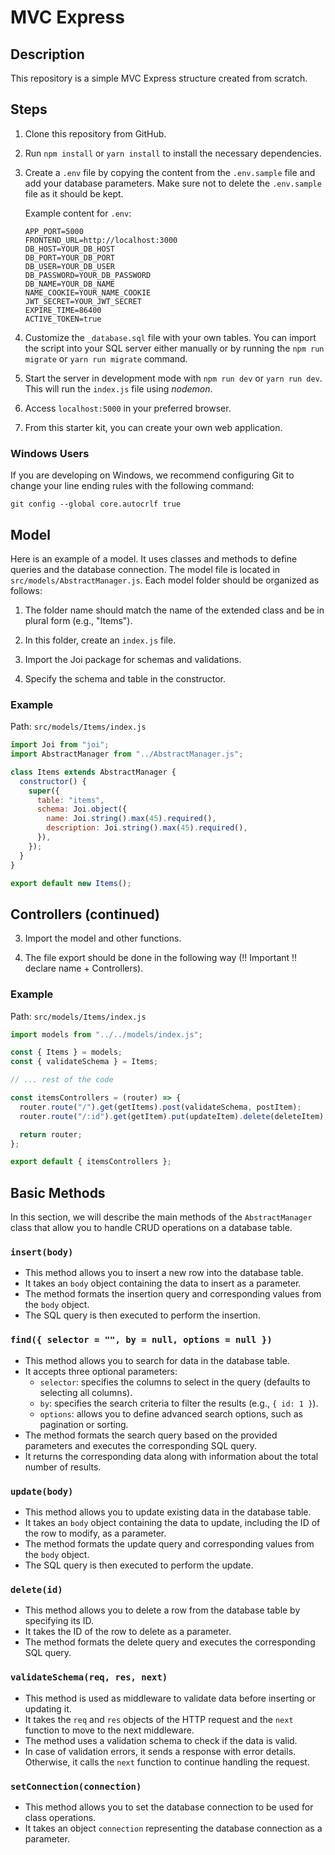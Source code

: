 # MVC Express

## Description

This repository is a simple MVC Express structure created from scratch.

## Steps

1. Clone this repository from GitHub.

2. Run `npm install` or `yarn install` to install the necessary dependencies.

3. Create a `.env` file by copying the content from the `.env.sample` file and add your database parameters. Make sure not to delete the `.env.sample` file as it should be kept.

   Example content for `.env`:

   ```plaintext
   APP_PORT=5000
   FRONTEND_URL=http://localhost:3000
   DB_HOST=YOUR_DB_HOST
   DB_PORT=YOUR_DB_PORT
   DB_USER=YOUR_DB_USER
   DB_PASSWORD=YOUR_DB_PASSWORD
   DB_NAME=YOUR_DB_NAME
   NAME_COOKIE=YOUR_NAME_COOKIE
   JWT_SECRET=YOUR_JWT_SECRET
   EXPIRE_TIME=86400
   ACTIVE_TOKEN=true
   ```

4. Customize the `_database.sql` file with your own tables. You can import the script into your SQL server either manually or by running the `npm run migrate` or `yarn run migrate` command.

5. Start the server in development mode with `npm run dev` or `yarn run dev`. This will run the `index.js` file using _nodemon_.

6. Access `localhost:5000` in your preferred browser.

7. From this starter kit, you can create your own web application.

### Windows Users

If you are developing on Windows, we recommend configuring Git to change your line ending rules with the following command:

```
git config --global core.autocrlf true
```

## Model

Here is an example of a model. It uses classes and methods to define queries and the database connection. The model file is located in `src/models/AbstractManager.js`. Each model folder should be organized as follows:

1. The folder name should match the name of the extended class and be in plural form (e.g., "Items").

2. In this folder, create an `index.js` file.

3. Import the Joi package for schemas and validations.

4. Specify the schema and table in the constructor.

### Example

Path: `src/models/Items/index.js`

```javascript
import Joi from "joi";
import AbstractManager from "../AbstractManager.js";

class Items extends AbstractManager {
  constructor() {
    super({
      table: "items",
      schema: Joi.object({
        name: Joi.string().max(45).required(),
        description: Joi.string().max(45).required(),
      }),
    });
  }
}

export default new Items();
```

## Controllers (continued)

3. Import the model and other functions.

4. The file export should be done in the following way (!! Important !! declare name + Controllers).

### Example

Path: `src/models/Items/index.js`

```javascript
import models from "../../models/index.js";

const { Items } = models;
const { validateSchema } = Items;

// ... rest of the code

const itemsControllers = (router) => {
  router.route("/").get(getItems).post(validateSchema, postItem);
  router.route("/:id").get(getItem).put(updateItem).delete(deleteItem);

  return router;
};

export default { itemsControllers };
```

## Basic Methods

In this section, we will describe the main methods of the `AbstractManager` class that allow you to handle CRUD operations on a database table.

### `insert(body)`

- This method allows you to insert a new row into the database table.
- It takes an `body` object containing the data to insert as a parameter.
- The method formats the insertion query and corresponding values from the `body` object.
- The SQL query is then executed to perform the insertion.

### `find({ selector = "", by = null, options = null })`

- This method allows you to search for data in the database table.
- It accepts three optional parameters:
  - `selector`: specifies the columns to select in the query (defaults to selecting all columns).
  - `by`: specifies the search criteria to filter the results (e.g., `{ id: 1 }`).
  - `options`: allows you to define advanced search options, such as pagination or sorting.
- The method formats the search query based on the provided parameters and executes the corresponding SQL query.
- It returns the corresponding data along with information about the total number of results.

### `update(body)`

- This method allows you to update existing data in the database table.
- It takes an `body` object containing the data to update, including the ID of the row to modify, as a parameter.
- The method formats the update query and corresponding values from the `body` object.
- The SQL query is then executed to perform the update.

### `delete(id)`

- This method allows you to delete a row from the database table by specifying its ID.
- It takes the ID of the row to delete as a parameter.
- The method formats the delete query and executes the corresponding SQL query.

### `validateSchema(req, res, next)`

- This method is used as middleware to validate data before inserting or updating it.
- It takes the `req` and `res` objects of the HTTP request and the `next` function to move to the next middleware.
- The method uses a validation schema to check if the data is valid.
- In case of validation errors, it sends a response with error details. Otherwise, it calls the `next` function to continue handling the request.

### `setConnection(connection)`

- This method allows you to set the database connection to be used for class operations.
- It takes an object `connection` representing the database connection as a parameter.

